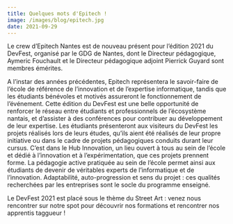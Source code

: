 ```yaml
---
title: Quelques mots d'Epitech !
image: /images/blog/epitech.jpg
date: 2021-09-29
---
```


Le crew d’Epitech Nantes est de nouveau présent pour l’édition 2021 du DevFest, organisé par le GDG de Nantes, dont le Directeur pédagogique, Aymeric Fouchault et le Directeur pédagogique adjoint Pierrick Guyard sont membres émérites.

A l’instar des années précédentes, Epitech représentera le savoir-faire de l’école de référence de l’innovation et de l’expertise informatique, tandis que les étudiants bénévoles et motivés assureront le fonctionnement de l’événement. Cette édition du DevFest est une belle opportunité de renforcer le réseau entre étudiants et professionnels de l’écosystème nantais, et d’assister à des conférences pour contribuer au développement de leur expertise. Les étudiants présenteront aux visiteurs du DevFest les projets réalisés lors de leurs études, qu’ils aient été réalisés de leur propre initiative ou dans le cadre de projets pédagogiques conduits durant leur cursus.
C’est dans le Hub Innovation, un lieu ouvert à tous au sein de l’école et dédié à l’innovation et à l’expérimentation, que ces projets prennent forme. La pédagogie active pratiquée au sein de l’école permet ainsi aux étudiants de devenir de véritables experts de l’informatique et de l’innovation. Adaptabilité, auto-progression et sens du projet : ces qualités recherchées par les entreprises sont le socle du programme enseigné.

Le DevFest 2021 est placé sous le thème du Street Art : venez nous rencontrer sur notre spot pour découvrir nos formations et rencontrer nos apprentis taggueur !
